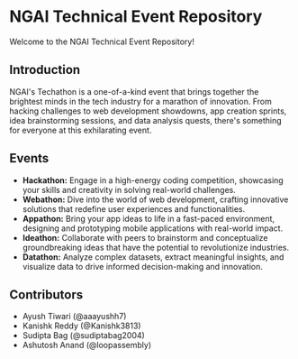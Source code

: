 # NGAI Technical Event Repository

Welcome to the NGAI Technical Event Repository!

## Introduction

NGAI's Techathon is a one-of-a-kind event that brings together the brightest minds in the tech industry for a marathon of innovation. From hacking challenges to web development showdowns, app creation sprints, idea brainstorming sessions, and data analysis quests, there's something for everyone at this exhilarating event.

## Events

- **Hackathon:** Engage in a high-energy coding competition, showcasing your skills and creativity in solving real-world challenges.
- **Webathon:** Dive into the world of web development, crafting innovative solutions that redefine user experiences and functionalities.
- **Appathon:** Bring your app ideas to life in a fast-paced environment, designing and prototyping mobile applications with real-world impact.
- **Ideathon:** Collaborate with peers to brainstorm and conceptualize groundbreaking ideas that have the potential to revolutionize industries.
- **Datathon:** Analyze complex datasets, extract meaningful insights, and visualize data to drive informed decision-making and innovation.

## Contributors

- Ayush Tiwari (@aaayushh7)
- Kanishk Reddy (@Kanishk3813)
- Sudipta Bag (@sudiptabag2004)
- Ashutosh Anand (@loopassembly)


